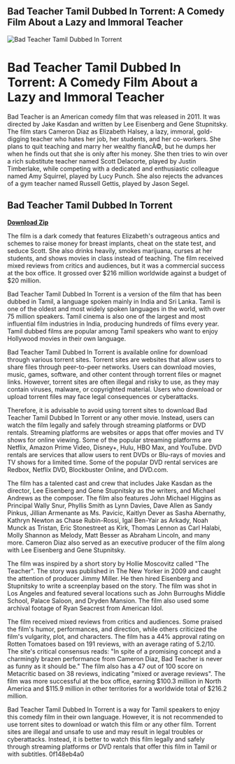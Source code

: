 ## Bad Teacher Tamil Dubbed In Torrent: A Comedy Film About a Lazy and Immoral Teacher

 
![Bad Teacher Tamil Dubbed In Torrent](https://m.media-amazon.com/images/M/MV5BMTUyNTI4NTIwNl5BMl5BanBnXkFtZTgwMjQ4MTI0NDE@._V1_FMjpg_UX1000_.jpg)

 
# Bad Teacher Tamil Dubbed In Torrent: A Comedy Film About a Lazy and Immoral Teacher
 
Bad Teacher is an American comedy film that was released in 2011. It was directed by Jake Kasdan and written by Lee Eisenberg and Gene Stupnitsky. The film stars Cameron Diaz as Elizabeth Halsey, a lazy, immoral, gold-digging teacher who hates her job, her students, and her co-workers. She plans to quit teaching and marry her wealthy fiancÃ©, but he dumps her when he finds out that she is only after his money. She then tries to win over a rich substitute teacher named Scott Delacorte, played by Justin Timberlake, while competing with a dedicated and enthusiastic colleague named Amy Squirrel, played by Lucy Punch. She also rejects the advances of a gym teacher named Russell Gettis, played by Jason Segel.
 
## Bad Teacher Tamil Dubbed In Torrent


[**Download Zip**](https://www.google.com/url?q=https%3A%2F%2Ftiurll.com%2F2tLkfw&sa=D&sntz=1&usg=AOvVaw1EBgyCaUnz8h4FYbhOmPWq)

 
The film is a dark comedy that features Elizabeth's outrageous antics and schemes to raise money for breast implants, cheat on the state test, and seduce Scott. She also drinks heavily, smokes marijuana, curses at her students, and shows movies in class instead of teaching. The film received mixed reviews from critics and audiences, but it was a commercial success at the box office. It grossed over $216 million worldwide against a budget of $20 million.
 
Bad Teacher Tamil Dubbed In Torrent is a version of the film that has been dubbed in Tamil, a language spoken mainly in India and Sri Lanka. Tamil is one of the oldest and most widely spoken languages in the world, with over 75 million speakers. Tamil cinema is also one of the largest and most influential film industries in India, producing hundreds of films every year. Tamil dubbed films are popular among Tamil speakers who want to enjoy Hollywood movies in their own language.
 
Bad Teacher Tamil Dubbed In Torrent is available online for download through various torrent sites. Torrent sites are websites that allow users to share files through peer-to-peer networks. Users can download movies, music, games, software, and other content through torrent files or magnet links. However, torrent sites are often illegal and risky to use, as they may contain viruses, malware, or copyrighted material. Users who download or upload torrent files may face legal consequences or cyberattacks.
 
Therefore, it is advisable to avoid using torrent sites to download Bad Teacher Tamil Dubbed In Torrent or any other movie. Instead, users can watch the film legally and safely through streaming platforms or DVD rentals. Streaming platforms are websites or apps that offer movies and TV shows for online viewing. Some of the popular streaming platforms are Netflix, Amazon Prime Video, Disney+, Hulu, HBO Max, and YouTube. DVD rentals are services that allow users to rent DVDs or Blu-rays of movies and TV shows for a limited time. Some of the popular DVD rental services are Redbox, Netflix DVD, Blockbuster Online, and DVD.com.

The film has a talented cast and crew that includes Jake Kasdan as the director, Lee Eisenberg and Gene Stupnitsky as the writers, and Michael Andrews as the composer. The film also features John Michael Higgins as Principal Wally Snur, Phyllis Smith as Lynn Davies, Dave Allen as Sandy Pinkus, Jillian Armenante as Ms. Pavicic, Kaitlyn Dever as Sasha Abernathy, Kathryn Newton as Chase Rubin-Rossi, Igal Ben-Yair as Arkady, Noah Munck as Tristan, Eric Stonestreet as Kirk, Thomas Lennon as Carl Halabi, Molly Shannon as Melody, Matt Besser as Abraham Lincoln, and many more. Cameron Diaz also served as an executive producer of the film along with Lee Eisenberg and Gene Stupnitsky.
 
The film was inspired by a short story by Hollie Moscovitz called "The Teacher". The story was published in The New Yorker in 2009 and caught the attention of producer Jimmy Miller. He then hired Eisenberg and Stupnitsky to write a screenplay based on the story. The film was shot in Los Angeles and featured several locations such as John Burroughs Middle School, Palace Saloon, and Dryden Mansion. The film also used some archival footage of Ryan Seacrest from American Idol.
 
The film received mixed reviews from critics and audiences. Some praised the film's humor, performances, and direction, while others criticized the film's vulgarity, plot, and characters. The film has a 44% approval rating on Rotten Tomatoes based on 191 reviews, with an average rating of 5.2/10. The site's critical consensus reads: "In spite of a promising concept and a charmingly brazen performance from Cameron Diaz, Bad Teacher is never as funny as it should be." The film also has a 47 out of 100 score on Metacritic based on 38 reviews, indicating "mixed or average reviews". The film was more successful at the box office, earning $100.3 million in North America and $115.9 million in other territories for a worldwide total of $216.2 million.
 
Bad Teacher Tamil Dubbed In Torrent is a way for Tamil speakers to enjoy this comedy film in their own language. However, it is not recommended to use torrent sites to download or watch this film or any other film. Torrent sites are illegal and unsafe to use and may result in legal troubles or cyberattacks. Instead, it is better to watch this film legally and safely through streaming platforms or DVD rentals that offer this film in Tamil or with subtitles.
 0f148eb4a0
